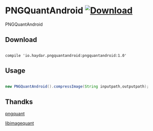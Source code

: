 
# PNGQuantAndroid  [ ![Download](https://api.bintray.com/packages/haydar-android/maven/PNGQuantAndroid/images/download.svg) ](https://bintray.com/haydar-android/maven/PNGQuantAndroid/_latestVersion)           

PNGQuantAndroid

## Download

``` gradlew

compile 'io.haydar.pngquantandroid:pngquantandroid:1.0'

```
## Usage

``` java

new PNGQuantAndroid().compressImage(String inputpath,outputpath);

```
## Thandks

[pngquant](https://github.com/pornel/pngquant)

[libimagequant](https://github.com/ImageOptim/libimagequant)
